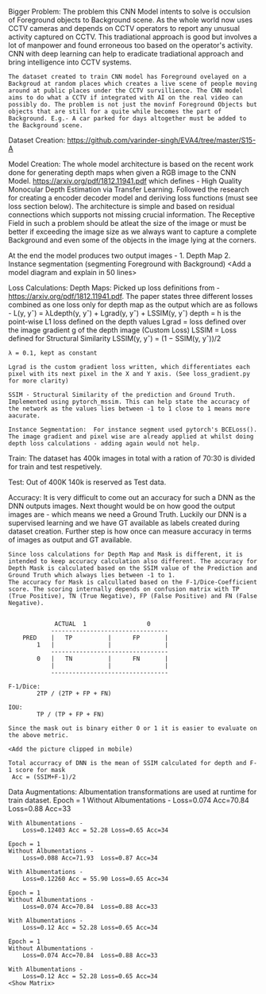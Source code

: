 
Bigger Problem:
	The problem this CNN Model intents to solve is occulsion of Foreground objects to Background scene. As the whole world now uses CCTV cameras and depends on CCTV operators to report any unusual activity captured on CCTV. This tradiational approach is good but involves a lot of manpower and found erroneous too based on the operator's activity. CNN with deep learning can help to eradicate tradiational approach and bring intelligence into CCTV systems. 

	The dataset created to train CNN model has Foreground ovelayed on a Backgroud at random places which creates a live scene of people moving around at public places under the CCTV survillience. The CNN model aims to do what a CCTV if integrated with AI on the real video can possibly do. The problem is not just the movinf Foreground Objects but objects that are still for a quite while becomes the part of Background. E.g.- A car parked for days altogether must be added to the Background scene.

Dataset Creation:
	https://github.com/varinder-singh/EVA4/tree/master/S15-A

Model Creation:
	The whole model architecture is based on the recent work done for generating depth maps when given a RGB image to the CNN Model. https://arxiv.org/pdf/1812.11941.pdf which defines - High Quality Monocular Depth Estimation via Transfer Learning. Followed the research for creating a encoder decoder model and deriving loss functions (must see loss section below). The architecture is simple and based on residual connections which supports not missing crucial information. The Receptive Field in such a problem should be atleat the size of the image or must be better if exceeding the image size as we always want to capture a complete Background and even some of the objects in the image lying at the corners.

At the end the model produces two output images - 1. Depth Map 2. Instance segmentation (segmenting Foreground with Background)
	<Add a model diagram and explain in 50 lines>

Loss Calculations:
	Depth Maps:
	Picked up loss definitions from - https://arxiv.org/pdf/1812.11941.pdf. The paper states three different losses combined as one loss only for depth map as the output which are as follows -
	L(y, yˆ) = λLdepth(y, yˆ) + Lgrad(y, yˆ) + LSSIM(y, yˆ)
	depth = h is the point-wise L1 loss defined on the depth values
	Lgrad = loss defined over the image gradient g of the depth image (Custom Loss)
	LSSIM = Loss defined for Structural Similarity
	LSSIM(y, yˆ) =  (1 − SSIM(y, yˆ))/2

	λ = 0.1, kept as constant

	Lgrad is the custom gradient loss written, which differentiates each pixel with its next pixel in the X and Y axis. (See loss_gradient.py for more clarity)

	SSIM - Structural Similarity of the prediction and Ground Truth. Implemented using pytorch_mssim. This can help state the accuracy of the network as the values lies between -1 to 1 close to 1 means more aacurate.

	Instance Segmentation:	For instance segment used pytorch's BCELoss(). The image gradient and pixel wise are already applied at whilst doing depth loss calculations - adding again would not help.

Train:
	The dataset has 400k images in total with a ration of 70:30 is divided for train and test respetively.
	<Add more lines here wrt to train and test>

Test: 
	Out of 400K 140k is reserved as Test data.

Accuracy:
	It is very difficult to come out an accuracy for such a DNN as the DNN outputs images. Next thought would be on how good the output images are - which means we need a Ground Truth. Luckily our DNN is a supervised learning and we have GT available as labels created during dataset creation. Further step is how once can measure accuracy in terms of images as output and GT available.

	Since loss calculations for Depth Map and Mask is different, it is intended to keep accuracy calculation also different. The accuracy for Depth Mask is calculated based on the SSIM value of the Prediction and Ground Truth which always lies between -1 to 1.
	The accuracy for Mask is calcullated based on the F-1/Dice-Coefficient score. The scoring internally depends on confusion matrix with TP (True Positive), TN (True Negative), FP (False Positive) and FN (False Negative).
        

        	     ACTUAL  1                 0
	   			---------------------------------
		PRED	|   TP          |      FP       |
			1	|               |               |
			    ---------------------------------
			0	|   TN          |      FN       |
				|               |               |
			    ---------------------------------

	F-1/Dice:
			2TP / (2TP + FP + FN)

	IOU:
			TP / (TP + FP + FN)

	Since the mask out is binary either 0 or 1 it is easier to evaluate on the above metric.

	<Add the picture clipped in mobile)

	Total accurracy of DNN is the mean of SSIM calculated for depth and F-1 score for mask
	 Acc = (SSIM+F-1)/2


Data Augmentations:
	Albumentation transformations are used at runtime for train dataset.
	Epoch = 1
	Without Albumentations - 
		Loss=0.074 Acc=70.84  Loss=0.88 Acc=33

	With Albumentations -
		Loss=0.12403 Acc = 52.28 Loss=0.65 Acc=34

	Epoch = 1
	Without Albumentations - 
		Loss=0.088 Acc=71.93  Loss=0.87 Acc=34

	With Albumentations -
		Loss=0.12260 Acc = 55.90 Loss=0.65 Acc=34

	Epoch = 1
	Without Albumentations - 
		Loss=0.074 Acc=70.84  Loss=0.88 Acc=33

	With Albumentations -
		Loss=0.12 Acc = 52.28 Loss=0.65 Acc=34

	Epoch = 1
	Without Albumentations - 
		Loss=0.074 Acc=70.84  Loss=0.88 Acc=33

	With Albumentations -
		Loss=0.12 Acc = 52.28 Loss=0.65 Acc=34
	<Show Matrix>
